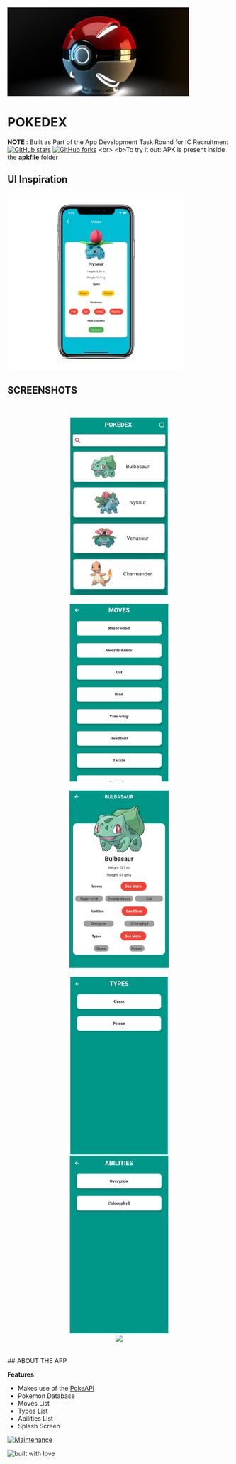 
  

<img src="https://github.com/L3thal14/Pokedex/blob/master/assets/images/pokeball.png?raw=true" height="200" /> 			

#	POKEDEX

<b>NOTE </b> :  Built as Part of the App Development Task Round for IC Recruitment
<br>
[![GitHub stars](https://img.shields.io/github/stars/L3thal14/Pokedex.svg?logo=github)]([https://github.com/L3thal14/Pokedex/stargazers](https://github.com/L3thal14/Pokedex/stargazers)) [![GitHub forks](https://img.shields.io/github/forks/L3thal14/Pokedex.svg?logo=github&color=teal)]([https://github.com/L3thal14/Covid-19-Tracker/network/](https://github.com/L3thal14/Pokedex/network/))
<br>
<b>To try it out:</b> APK is present inside the <b>apkfile</b> folder
<br>
## UI Inspiration
<img src="https://github.com/iampawan/PokemonApp/blob/master/ss.png?raw=true" alt="Demo Video" height="400" />
<br>

## SCREENSHOTS

<br>
<p align="center">
  <img src="https://github.com/L3thal14/Pokedex/blob/master/assets/screenshots/homepage.jpg?raw=true"  height="400" />  
  <br>
<br>
   <img src="https://github.com/L3thal14/Pokedex/blob/master/assets/screenshots/moveslist.jpg?raw=true"  height="400" />
  <br>
  <br>
	  <img src="https://github.com/L3thal14/Pokedex/blob/master/assets/screenshots/pokeinfo.jpg?raw=true"  height="400" />
  <br>
  <br>
	  <img src="https://github.com/L3thal14/Pokedex/blob/master/assets/screenshots/typelist.jpg?raw=true"  height="400" />
	<br>
  	  <img src="https://github.com/L3thal14/Pokedex/blob/master/assets/screenshots/abilitylist.jpg?raw=true"  height="400" />
  <br>
  <img src="https://github.com/L3thal14/Pokedex/blob/master/assets/screenshots/IMG_20200823_200550.jpg.jpg?raw=true"  height="400" />
  <br>
  
  <br>
  
</p>
## ABOUT THE APP

<b> Features: </b>
<ul>
   <li> Makes use of the <a href="https://pokeapi.co/">PokeAPI</a> </li>
   <li> Pokemon Database
   <li> Moves List</li>
   <li> Types List</li>
   <li> Abilities List</li>
   <li> Splash Screen </li>
</ul>



[![Maintenance](https://img.shields.io/maintenance/yes/2020?color=green&logo=github)](https://github.com/L3thal14)



![built with love](https://forthebadge.com/images/badges/built-with-love.svg)  

